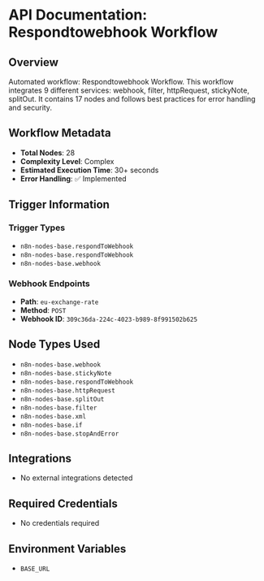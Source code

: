 # API Documentation: Respondtowebhook Workflow

## Overview
Automated workflow: Respondtowebhook Workflow. This workflow integrates 9 different services: webhook, filter, httpRequest, stickyNote, splitOut. It contains 17 nodes and follows best practices for error handling and security.

## Workflow Metadata
- **Total Nodes**: 28
- **Complexity Level**: Complex
- **Estimated Execution Time**: 30+ seconds
- **Error Handling**: ✅ Implemented

## Trigger Information
### Trigger Types
- `n8n-nodes-base.respondToWebhook`
- `n8n-nodes-base.respondToWebhook`
- `n8n-nodes-base.webhook`

### Webhook Endpoints
- **Path**: `eu-exchange-rate`
- **Method**: `POST`
- **Webhook ID**: `309c36da-224c-4023-b989-8f991502b625`


## Node Types Used
- `n8n-nodes-base.webhook`
- `n8n-nodes-base.stickyNote`
- `n8n-nodes-base.respondToWebhook`
- `n8n-nodes-base.httpRequest`
- `n8n-nodes-base.splitOut`
- `n8n-nodes-base.filter`
- `n8n-nodes-base.xml`
- `n8n-nodes-base.if`
- `n8n-nodes-base.stopAndError`

## Integrations
- No external integrations detected

## Required Credentials
- No credentials required

## Environment Variables
- `BASE_URL`
